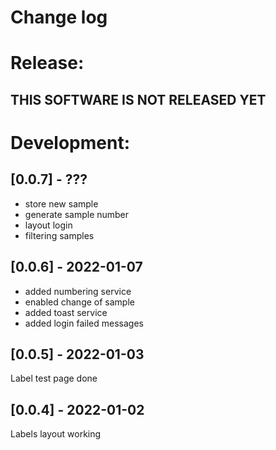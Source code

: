 # Change log

# Release:

## THIS SOFTWARE IS NOT RELEASED YET

# Development:

## [0.0.7] - ???
 - store new sample
 - generate sample number
 - layout login
 - filtering samples


## [0.0.6] - 2022-01-07
 - added numbering service
 - enabled change of sample
 - added toast service
 - added login failed messages

## [0.0.5] - 2022-01-03
Label test page done

## [0.0.4] - 2022-01-02
Labels layout working

